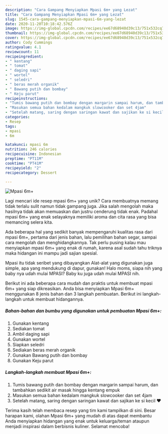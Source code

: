 ```yaml
---
description: "Cara Gampang Menyiapkan Mpasi 6m+ yang Lezat"
title: "Cara Gampang Menyiapkan Mpasi 6m+ yang Lezat"
slug: 1545-cara-gampang-menyiapkan-mpasi-6m-yang-lezat
date: 2020-11-20T10:18:42.576Z
image: https://img-global.cpcdn.com/recipes/ee67d68940d39c13/751x532cq70/mpasi-6m-foto-resep-utama.jpg
thumbnail: https://img-global.cpcdn.com/recipes/ee67d68940d39c13/751x532cq70/mpasi-6m-foto-resep-utama.jpg
cover: https://img-global.cpcdn.com/recipes/ee67d68940d39c13/751x532cq70/mpasi-6m-foto-resep-utama.jpg
author: Cody Cummings
ratingvalue: 4.1
reviewcount: 11
recipeingredient:
- " kentang"
- " tomat"
- " daging sapi"
- " wortel"
- " seledri"
- " beras merah organik"
- " Bawang putih dan bombay"
- " Keju parut"
recipeinstructions:
- "Tumis bawang putih dan bombay dengan margarin sampai harum, dan tambahkan sedikit air masak hingga kentang empuk"
- "Masukan semua bahan kedalam mangkuk slowcooker dan set 4jam"
- "Setelah matang, saring dengan saringan kawat dan sajikan ke si kecil ❤️"
categories:
- Resep
tags:
- mpasi
- 6m

katakunci: mpasi 6m 
nutrition: 246 calories
recipecuisine: Indonesian
preptime: "PT11M"
cooktime: "PT41M"
recipeyield: "2"
recipecategory: Dessert

---
```



![Mpasi 6m+](https://img-global.cpcdn.com/recipes/ee67d68940d39c13/751x532cq70/mpasi-6m-foto-resep-utama.jpg)

Lagi mencari ide resep mpasi 6m+ yang unik? Cara membuatnya memang tidak terlalu sulit namun tidak gampang juga. Jika salah mengolah maka hasilnya tidak akan memuaskan dan justru cenderung tidak enak. Padahal mpasi 6m+ yang enak selayaknya memiliki aroma dan cita rasa yang bisa memancing selera kita.

Ada beberapa hal yang sedikit banyak mempengaruhi kualitas rasa dari mpasi 6m+, pertama dari jenis bahan, lalu pemilihan bahan segar, sampai cara mengolah dan menghidangkannya. Tak perlu pusing kalau mau menyiapkan mpasi 6m+ yang enak di rumah, karena asal sudah tahu triknya maka hidangan ini mampu jadi sajian spesial.

Mpasi itu tidak seribet yang dibayangkan Alat-alat yang digunakan juga simple, apa yang mendukung di dapur, gunakan! Halo moms, siapa nih yang baby nya udah mulai MPASI? Baby ku juga udah mulai MPASI nih.


Berikut ini ada beberapa cara mudah dan praktis untuk membuat mpasi 6m+ yang siap dikreasikan. Anda bisa menyiapkan Mpasi 6m+ menggunakan 8 jenis bahan dan 3 langkah pembuatan. Berikut ini langkah-langkah untuk membuat hidangannya.

<!--inarticleads1-->

##### Bahan-bahan dan bumbu yang digunakan untuk pembuatan Mpasi 6m+:

1. Gunakan  kentang
1. Sediakan  tomat
1. Ambil  daging sapi
1. Gunakan  wortel
1. Siapkan  seledri
1. Sediakan  beras merah organik
1. Gunakan  Bawang putih dan bombay
1. Gunakan  Keju parut




<!--inarticleads2-->

##### Langkah-langkah membuat Mpasi 6m+:

1. Tumis bawang putih dan bombay dengan margarin sampai harum, dan tambahkan sedikit air masak hingga kentang empuk
1. Masukan semua bahan kedalam mangkuk slowcooker dan set 4jam
1. Setelah matang, saring dengan saringan kawat dan sajikan ke si kecil ❤️




Terima kasih telah membaca resep yang tim kami tampilkan di sini. Besar harapan kami, olahan Mpasi 6m+ yang mudah di atas dapat membantu Anda menyiapkan hidangan yang enak untuk keluarga/teman ataupun menjadi inspirasi dalam berbisnis kuliner. Selamat mencoba!
